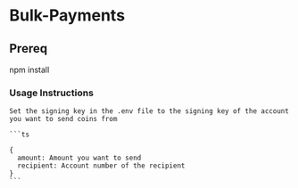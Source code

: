 # Bulk-Payments

## Prereq
  npm install
  
### Usage Instructions
    Set the signing key in the .env file to the signing key of the account you want to send coins from
    
    ```ts
    
    {
      amount: Amount you want to send
      recipient: Account number of the recipient
    }
    ```
  
  
